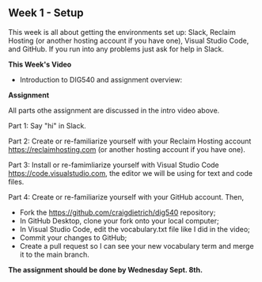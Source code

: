 ## Week 1 - Setup

This week is all about getting the environments set up: Slack, Reclaim Hosting (or another hosting account if you have one), Visual Studio Code, and GitHub. If you run into any problems just ask for help in Slack.

**This Week's Video**

- Introduction to DIG540 and assignment overview: 

**Assignment**

All parts othe assignment are discussed in the intro video above.

Part 1: Say "hi" in Slack.

Part 2: Create or re-familiarize yourself with your Reclaim Hosting account <https://reclaimhosting.com> (or another hosting account if you have one).

Part 3: Install or re-famimliarize yourself with Visual Studio Code <https://code.visualstudio.com>, the editor we will be using for text and code files.

Part 4: Create or re-familiarize yourself with your GitHub account. Then, 
- Fork the <https://github.com/craigdietrich/dig540> repository;
- In GitHub Desktop, clone your fork onto your local computer;
- In Visual Studio Code, edit the vocabulary.txt file like I did in the video;
- Commit your changes to GitHub;
- Create a pull request so I can see your new vocabulary term and merge it to the main branch.

**The assignment should be done by Wednesday Sept. 8th.**
